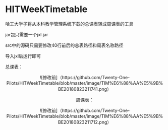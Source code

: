 # HITWeekTimetable
哈工大学子将从本科教学管理系统下载的总课表转成周课表的工具  

jar包只需要一个jxl.jar  

src中的源码只需要修改40行前后的总表路径和周表名称路径  

导入jxl后运行即可

总课表：

<center>![修改前]（https://github.com/Twenty-One-Pilots/HITWeekTimetable/blob/master/image/TIM%E6%88%AA%E5%9B%BE20180823211741.png）
  
周课表：

<center>![修改前]（https://github.com/Twenty-One-Pilots/HITWeekTimetable/blob/master/image/TIM%E6%88%AA%E5%9B%BE20180823211712.png）
